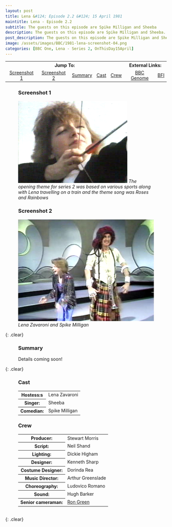 ```yaml
---
layout: post
title: Lena &#124; Episode 2.2 &#124; 15 April 1981
maintitle: Lena - Episode 2.2
subtitle: The guests on this episode are Spike Milligan and Sheeba
description: The guests on this episode are Spike Milligan and Sheeba.
post_description: The guests on this episode are Spike Milligan and Sheeba.
image: /assets/images/BBC/1981-lena-screenshot-04.png
categories: [BBC One, Lena - Series 2, OnThisDay15April]
---
```


<table>
<tr align="center">
<th colspan="5">Jump To:</th>
<th colspan="2">External Links:</th>
</tr>
<tr align="center">
<td><a href="#screenshot-1">Screenshot 1</a></td>
<td><a href="#screenshot-2">Screenshot 2</a></td>
<td><a href="#summary">Summary</a></td>
<td><a href="#cast">Cast</a></td>
<td><a href="#crew">Crew</a></td>
<td><a href="https://genome.ch.bbc.co.uk/schedules/bbcone/london/1981-04-15#at-20.30">BBC Genome</a></td>
<td><a href="https://www.bfi.org.uk/films-tv-people/4ce2b843896cb">BFI</a></td>
</tr>
</table>

<figure class="fig1">
<h3 id="screenshot-1">Screenshot 1</h3>
<img src="/assets/images/BBC/1981-lena-screenshot-04.png" class="full-width">
<cite>The opening theme for series 2 was based on various sports along with Lena travelling on a train and the theme song was Roses and Rainbows</cite>
</figure>

<figure class="fig2">
<h3 id="screenshot-2">Screenshot 2</h3>
<img src="/assets/images/BBC/1981-lena-screenshot-05.png" class="full-width">
<cite>Lena Zavaroni and Spike Milligan</cite>
</figure>

{: .clear}

<figure class="fig3">
<h3 id="summary">Summary</h3>
<p>Details coming soon!</p>
</figure>

{: .clear}

<figure class="fig1">
<h3 id="cast">Cast</h3>
<table>
<tr><th>Hostess:s</th><td>Lena Zavaroni</td></tr>
<tr><th>Singer:</th><td>Sheeba</td></tr>
<tr><th>Comedian:</th><td>Spike Milligan</td></tr>
</table>
</figure>

<figure class="fig2">
<h3 id="crew">Crew</h3>
<table>
<tr><th>Producer:</th><td>Stewart Morris</td></tr>
<tr><th>Script:</th><td>Neil Shand</td></tr>
<tr><th>Lighting:</th><td>Dickie Higham</td></tr>
<tr><th>Designer:</th><td>Kenneth Sharp</td></tr>
<tr><th>Costume Designer:</th><td>Dorinda Rea</td></tr>
<tr><th>Music Director:</th><td>Arthur Greenslade</td></tr>
<tr><th>Choreography:</th><td>Ludovico Romano</td></tr>
<tr><th>Sound:</th><td>Hugh Barker</td></tr>
<tr><th>Senior cameraman:</th><td><a href="http://www.tech-ops.co.uk/page157.html?fbclid=IwAR26gT36F2b5D687s4ABdXLCQlyWbKpTaFAkC_w0IjBKiDPq1QFfABrSWwI">Ron Green</a></td></tr>
</table>
</figure>

<br />{: .clear}

